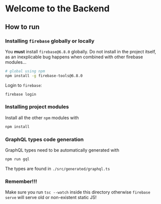 # Welcome to the Backend

## How to run

### Installing `firebase` globally or locally

You **must** install `firebase@6.8.0` globally. Do not install in the project itself, as an inexplicable bug happens when combined with other firebase modules...

```bash
# global using npm
npm install -g firebase-tools@6.8.0
```

Login to `firebase`:

```bash
firebase login
```

### Installing project modules

Install all the other `npm` modules with

```bash
npm install
```

### GraphQL types code generation

GraphQL types need to be automatically generated with

```bash
npm run gql
```

The types are found in `./src/generated/graphql.ts`

### Remember!!!

Make sure you run `tsc --watch` inside this directory otherwise `firebase serve` will serve old or non-existent static JS!
